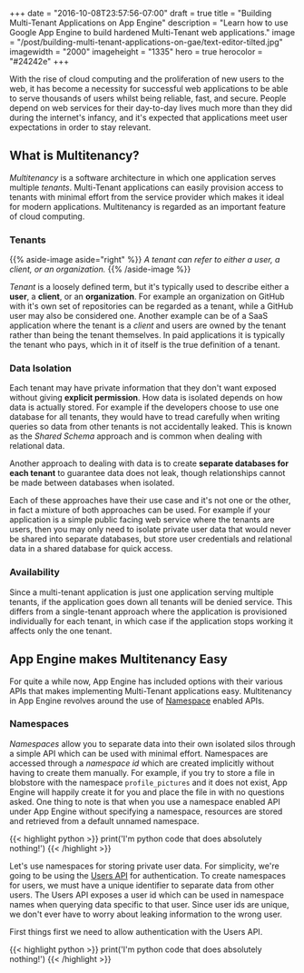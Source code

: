 +++
date = "2016-10-08T23:57:56-07:00"
draft = true
title = "Building Multi-Tenant Applications on App Engine"
description = "Learn how to use Google App Engine to build hardened Multi-Tenant web applications."
image = "/post/building-multi-tenant-applications-on-gae/text-editor-tilted.jpg"
imagewidth = "2000"
imageheight = "1335"
hero = true
herocolor = "#24242e"
+++

With the rise of cloud computing and the proliferation of new users to the web, it has become a
necessity for successful web applications to be able to serve thousands of users whilst being
reliable, fast, and secure. People depend on web services for their day-to-day lives much more than
they did during the internet's infancy, and it's expected that applications meet user expectations
in order to stay relevant.

<!--more-->

## What is Multitenancy?

*Multitenancy* is a software architecture in which one application serves multiple *tenants*.
Multi-Tenant applications can easily provision access to tenants with minimal effort from the
service provider which makes it ideal for modern applications. Multitenancy is regarded as an
important feature of cloud computing.

### Tenants

{{% aside-image aside="right" %}}
*A tenant can refer to either a user, a client, or an organization.*
{{% /aside-image %}}

*Tenant* is a loosely defined term, but it's typically used to describe either a **user**, a
**client**, or an **organization**. For example an organization on GitHub with it's own set of
repositories can be regarded as a tenant, while a GitHub user may also be considered one. Another
example can be of a SaaS application where the tenant is a *client* and users are owned by the
tenant rather than being the tenant themselves. In paid applications it is typically the tenant who
pays, which in it of itself is the true definition of a tenant.

### Data Isolation

Each tenant may have private information that they don't want exposed without giving **explicit
permission**. How data is isolated depends on how data is actually stored. For example if the
developers choose to use one database for all tenants, they would have to tread carefully when
writing queries so data from other tenants is not accidentally leaked. This is known as the *Shared
Schema* approach and is common when dealing with relational data.

Another approach to dealing with data is to create **separate databases for each tenant** to
guarantee data does not leak, though relationships cannot be made between databases when isolated.

Each of these approaches have their use case and it's not one or the other, in fact a mixture of
both approaches can be used. For example if your application is a simple public facing web service
where the tenants are users, then you may only need to isolate private user data that would never be
shared into separate databases, but store user credentials and relational data in a shared database
for quick access.

### Availability

Since a multi-tenant application is just one application serving multiple tenants, if the
application goes down all tenants will be denied service. This differs from a single-tenant approach
where the application is provisioned individually for each tenant, in which case if the application
stops working it affects only the one tenant.

## App Engine makes Multitenancy Easy

For quite a while now, App Engine has included options with their various APIs that makes
implementing Multi-Tenant applications easy. Multitenancy in App Engine revolves around the use of
[Namespace](https://cloud.google.com/appengine/docs/python/multitenancy/) enabled APIs.

### Namespaces

*Namespaces* allow you to separate data into their own isolated silos through a simple API which can
be used with minimal effort. Namespaces are accessed through a *namespace id* which are created
implicitly without having to create them manually. For example, if you try to store a file in
blobstore with the namespace `profile_pictures` and it does not exist, App Engine will happily
create it for you and place the file in with no questions asked. One thing to note is that when you
use a namespace enabled API under App Engine without specifying a namespace, resources are stored
and retrieved from a default unnamed namespace.

{{< highlight python >}}
print('I\'m python code that does absolutely nothing!')
{{< /highlight >}}

Let's use namespaces for storing private user data. For simplicity, we're going to be using the
[Users API](https://cloud.google.com/appengine/docs/python/users/) for authentication. To create
namespaces for users, we must have a unique identifier to separate data from other users. The Users
API exposes a user id which can be used in namespace names when querying data specific to that user.
Since user ids are unique, we don't ever have to worry about leaking information to the wrong user.

First things first we need to allow authentication with the Users API.

{{< highlight python >}}
print('I\'m python code that does absolutely nothing!')
{{< /highlight >}}
